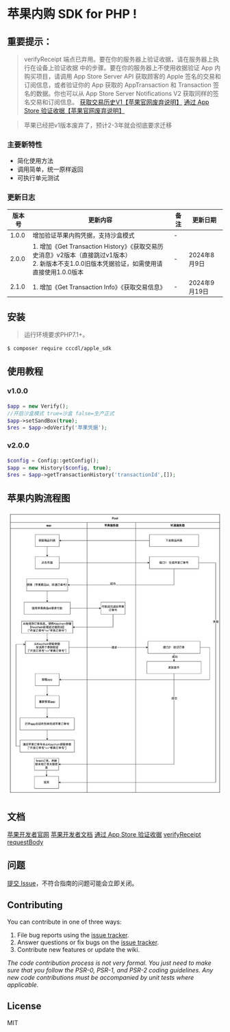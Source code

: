 # 苹果内购 SDK for PHP  !

## 重要提示：

> verifyReceipt 端点已弃用。要在你的服务器上验证收据，请在服务器上执行在设备上验证收据 中的步骤。要在你的服务器上不使用收据验证
> App 内购买项目，请调用 App Store Server API 获取顾客的 Apple 签名的交易和订阅信息，或者验证你的 App 获取的 AppTransaction
> 和 Transaction 签名的数据。你也可以从 App Store Server Notifications V2 获取同样的签名交易和订阅信息。
[获取交易历史V1【苹果官网废弃说明】](https://developer.apple.com/documentation/appstoreserverapi/get_transaction_history_v1 "获取交易历史V1【废弃说明】")
[通过 App Store 验证收据【苹果官网废弃说明】](https://developer.apple.com/cn/documentation/storekit/in-app_purchase/validating_receipts_with_the_app_store/ "通过 App Store 验证收据【苹果官网废弃说明】")

> 苹果已经把v1版本废弃了，预计2-3年就会彻底要求迁移

### 主要新特性

* 简化使用方法
* 调用简单，统一原样返回
* 可执行单元测试

### 更新日志

| 版本号   | 更新内容                                                                                            | 备注 | 更新日期       |
|-------|-------------------------------------------------------------------------------------------------|----|------------|
| 1.0.0 | 增加验证苹果内购凭据，支持沙盒模式                                                                               | -  |            |
| 2.0.0 | 1. 增加《Get Transaction History》《获取交易历史消息》v2版本（直接跳过v1版本）<br>2. 新版本不支1.0.0旧版本凭据验证，如需使用请直接使用1.0.0版本 | -  | 2024年8月9日  |
| 2.1.0 | 1. 增加《Get Transaction Info》《获取交易信息》                                                             | -  | 2024年9月19日 |

## 安装

> 运行环境要求PHP7.1+。

```shell
$ composer require cccdl/apple_sdk
```

## 使用教程

### v1.0.0

```php
$app = new Verify();
//开启沙盒模式 true=沙盒 false=生产正式
$app->setSandBox(true);
$res = $app->doVerify('苹果凭据');
```

### v2.0.0

```php
$config = Config::getConfig();
$app = new History($config, true);
$res = $app->getTransactionHistory('transactionId',[]);
```

## 苹果内购流程图

![avatar](./asset/img/inApp.png)

## 文档

[苹果开发者官网](https://developer.apple.com/)
[苹果开发者文档](https://developer.apple.com/cn/develop/)
[通过 App Store 验证收据](https://developer.apple.com/cn/documentation/storekit/in-app_purchase/validating_receipts_with_the_app_store/)
[verifyReceipt](https://developer.apple.com/documentation/appstorereceipts/verifyreceipt)
[requestBody](https://developer.apple.com/documentation/appstorereceipts/requestbody)

## 问题

[提交 Issue](https://github.com/cccdl/apple_sdk/issues)，不符合指南的问题可能会立即关闭。

## Contributing

You can contribute in one of three ways:

1. File bug reports using the [issue tracker](https://github.com/cccdl/apple_sdk/issues).
2. Answer questions or fix bugs on the [issue tracker](https://github.com/cccdl/apple_sdk/issues).
3. Contribute new features or update the wiki.

_The code contribution process is not very formal. You just need to make sure that you follow the PSR-0, PSR-1, and
PSR-2 coding guidelines. Any new code contributions must be accompanied by unit tests where applicable._

## License

MIT
